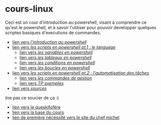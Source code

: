 # cours-linux

Ceci est un cour d'introduction au powershell, visant à comprendre ce qu'est le powershell, et à savoir l'utiliser pour pouvoir developper quelques scriptes basiques d'executions de commandes.

* [lien vers *l'introduction au powershell*](https://github.com/LBROCHARD/cours-linux/blob/main/cours/introduction.md)
* [lien vers *les scripts en powershell pt.1 : le language*](https://github.com/LBROCHARD/cours-linux/blob/main/cours/scripts_language.md)
  - [lien vers *les variables en powershell*](https://github.com/LBROCHARD/cours-linux/blob/main/cours/les_varaiables.md)
  - [lien vers *les tableaux en powershell*](https://github.com/LBROCHARD/cours-linux/blob/main/cours/les_tableaux.md)
  - [lien vers *les conditions en powershell*](https://github.com/LBROCHARD/cours-linux/blob/main/cours/les_conditions.md)
  - [lien vers *les boucles en powershell*](https://github.com/LBROCHARD/cours-linux/blob/main/cours/les_boucles.md)
* [lien vers *les scripts en powershell pt.2 : l'automatisation des tâches*](https://github.com/LBROCHARD/cours-linux/blob/main/cours/scripts_automatiser.md)
  - [lien vers *les commandes de gestion*](https://github.com/LBROCHARD/cours-linux/blob/main/cours/gestions.md)
  - [lien vers *TP exemples*](https://github.com/LBROCHARD/cours-linux/blob/main/cours/tp.md)
* [lien vers *sources*](https://github.com/LBROCHARD/cours-linux/blob/main/sources.md)

(ne pas ce soucier de ça :)


* [lien vers le queskifofère](https://github.com/LBROCHARD/cours-linux/blob/main/liste_de_choses_%C3%A0_faire.md)
* [lien vers la base du cours](https://github.com/LBROCHARD/cours-linux/blob/main/powershell.md)
* [lien de première nécéssité vers le site du chef michel](https://www.chefmicheldumas.com/fr)

